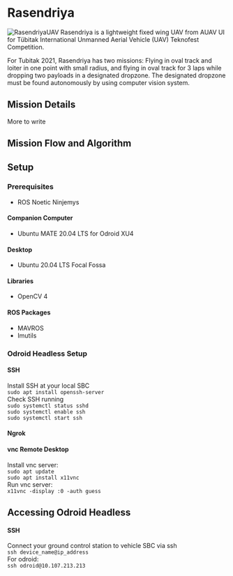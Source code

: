 # Rasendriya  
![RasendriyaUAV](https://github.com/rizkymille/rasendriya-auav-ui/blob/main/docs/rasendriya.jpg)
Rasendriya is a lightweight fixed wing UAV from AUAV UI for Tübitak International Unmanned Aerial Vehicle (UAV) Teknofest Competition.

For Tubitak 2021, Rasendriya has two missions: Flying in oval track and loiter in one point with small radius, and flying in oval track for 3 laps while dropping two payloads in a designated dropzone. The designated dropzone must be found autonomously by using computer vision system.

## Mission Details
More to write

## Mission Flow and Algorithm

## Setup
### Prerequisites
- ROS Noetic Ninjemys

#### Companion Computer
- Ubuntu MATE 20.04 LTS for Odroid XU4

#### Desktop
- Ubuntu 20.04 LTS Focal Fossa

#### Libraries
- OpenCV 4

#### ROS Packages
- MAVROS
- Imutils

### Odroid Headless Setup
#### SSH
Install SSH at your local SBC  
`sudo apt install openssh-server`  
Check SSH running  
`sudo systemctl status sshd`  
`sudo systemctl enable ssh`  
`sudo systemctl start ssh`  

#### Ngrok

#### vnc Remote Desktop  
Install vnc server:  
`sudo apt update`  
`sudo apt install x11vnc`  
Run vnc server:  
`x11vnc -display :0 -auth guess`  

## Accessing Odroid Headless  
#### SSH  
Connect your ground control station to vehicle SBC via ssh  
`ssh device_name@ip_address`  
For odroid:  
`ssh odroid@10.107.213.213`  

